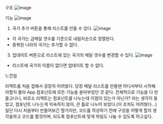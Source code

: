 구조
![image](https://github.com/user-attachments/assets/edb6b786-c57f-42e3-88f1-53599af586be)

기능
![image](https://github.com/user-attachments/assets/a0111a95-3691-438b-b9de-f74e6e395b82)

1. 국가 추가 버튼을 통해 리스트를 만들 수 있다.
![image](https://github.com/user-attachments/assets/93d48d3b-d4de-46ce-b760-1c8405a6f3d9)
- 각 국가는 금메달 갯수를 기준으로 내림차순으로 정렬된다.
- 중복된 나라의 국가는 추가할 수 없다.

3. 업데이트 버튼으로 리스트에 있는 국가의 메달 갯수를 변경할 수 있다. 
![image](https://github.com/user-attachments/assets/95b223c4-d2ed-433b-8093-7cf44c06543e)
- 리스트에 국가의 이름이 없다면 업데이트 할 수 없다.

느낀점

리액트를 처음 접해서 굉장히 어려웠다. 당장 메달 리스트를 만들땐 어디서부터 시작해야할지 몰라 App 컴포넌트에 모든 기능을 쏟아부었던 것 같다.
전체적으로 기능을 다 만들고나니, 비로소 리액트는 컴포넌트를 나누는데 이점이 있는거 아닌가? 라는 생각이 들었고, 컴포넌트 나누는게 익숙하지 않아, 큰 틀로 나누어 보았다.(이 조차도 어려웠다...)
일단 다시 처음부터 만들어보긴 할거지만, 코드를 작성하기 전에 구성을 어떻게 할지 생각을하고 코드를 짤것이며, 되도록 컴포넌트에 맞게 파일도 나눌 수 있도록 하고싶다.
